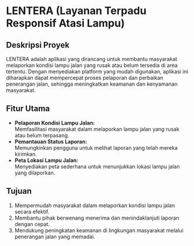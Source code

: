 # LENTERA (Layanan Terpadu Responsif Atasi Lampu) 

## Deskripsi Proyek  
LENTERA adalah aplikasi yang dirancang untuk membantu masyarakat melaporkan kondisi lampu jalan yang rusak atau belum tersedia di area tertentu. Dengan menyediakan platform yang mudah digunakan, aplikasi ini diharapkan dapat mempercepat proses pelaporan dan perbaikan penerangan jalan, sehingga meningkatkan keamanan dan kenyamanan masyarakat.  

## Fitur Utama  
- **Pelaporan Kondisi Lampu Jalan:**  
  Memfasilitasi masyarakat dalam melaporkan lampu jalan yang rusak atau belum terpasang.  
- **Pemantauan Status Laporan:**  
  Memungkinkan pengguna untuk melihat laporan yang telah mereka kirimkan.  
- **Peta Lokasi Lampu Jalan:**  
  Menyediakan peta sederhana untuk menunjukkan lokasi lampu jalan yang dilaporkan.  

## Tujuan  
1. Mempermudah masyarakat dalam melaporkan kondisi lampu jalan secara efektif.  
2. Membantu pihak berwenang menerima dan menindaklanjuti laporan dengan cepat.  
3. Mendukung peningkatan keamanan di lingkungan masyarakat melalui penerangan jalan yang memadai.  
